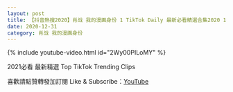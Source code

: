 ```yaml
---
layout: post
title: 【抖音熱搜2020】肖战 我的漫画身份 1 TikTok Daily 最新必看精選合集2020 12 31
date: 2020-12-31
category: 肖战 我的漫画身份
---
```


{% include youtube-video.html id="2Wy00PILoMY" %}

2021必看 最新精選 Top TikTok Trending Clips

喜歡請點贊轉發加訂閱 Like & Subscribe：[YouTube](https://www.youtube.com/channel/UCAoR7VcanIPd04uEq_GIylA/videos)

